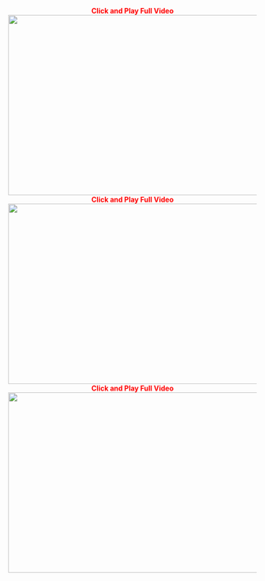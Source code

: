 <div style="text-align: center;">
<span style="color: red;"><strong>Click and Play Full Video</strong></span></div>
<div style="text-align: center;">
<span style="color: red;"><strong><a href="http://www.jankarime.com/easy-strength-exercises/?p=13" title="Click Play Full Video"><img alt="" height="365" src="piaaaaaaaaaaaaaaaaaaaa" width="650" /></a></strong></span></div>
<div style="text-align: center;">
<span style="color: red;"><strong>Click and Play Full Video</strong></span></div>
<div style="text-align: center;">
<span style="color: red;"><strong><a href="http://www.jankarime.com/6-exercises-that-teach-you-how-to-do-a-handstand//?p=13" title="Click Play Full Video"><img alt="" height="365" src="piaaaaaaaaaaaaaaaaaaaa" width="650" /></a></strong></span></div>
<div style="text-align: center;">
<span style="color: red;"><strong>Click and Play Full Video</strong></span></div>
<div style="text-align: center;">
<span style="color: red;"><strong><a href="http://www.jankarime.com/5-simple-tips-for-fitness-exercises/?p=13" title="Click Play Full Video"><img alt="" height="365" src="piaaaaaaaaaaaaaaaaaaaa" width="650" /></a></strong></span></div>

